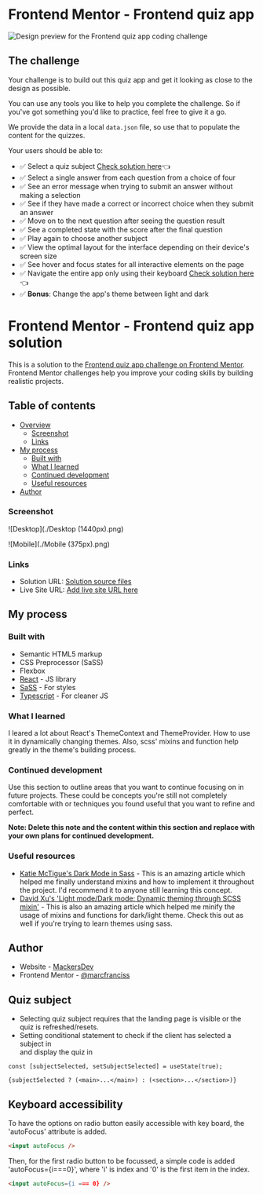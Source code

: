 # Frontend Mentor - Frontend quiz app

![Design preview for the Frontend quiz app coding challenge](./preview.jpg)

## The challenge

Your challenge is to build out this quiz app and get it looking as close to the design as possible.

You can use any tools you like to help you complete the challenge. So if you've got something you'd like to practice, feel free to give it a go.

We provide the data in a local `data.json` file, so use that to populate the content for the quizzes.

Your users should be able to:

- :white_check_mark: Select a quiz subject [Check solution here](#quiz-subject):point_left:
- :white_check_mark: Select a single answer from each question from a choice of four
- :white_check_mark: See an error message when trying to submit an answer without making a selection
- :white_check_mark: See if they have made a correct or incorrect choice when they submit an answer
- :white_check_mark: Move on to the next question after seeing the question result
- :white_check_mark: See a completed state with the score after the final question
- :white_check_mark: Play again to choose another subject
- :white_check_mark: View the optimal layout for the interface depending on their device's screen size
- :white_check_mark: See hover and focus states for all interactive elements on the page
- :white_check_mark: Navigate the entire app only using their keyboard [Check solution here](#keyboard):point_left:
- :white_check_mark: **Bonus**: Change the app's theme between light and dark

# Frontend Mentor - Frontend quiz app solution

This is a solution to the [Frontend quiz app challenge on Frontend Mentor](https://www.frontendmentor.io/challenges/frontend-quiz-app-BE7xkzXQnU). Frontend Mentor challenges help you improve your coding skills by building realistic projects.

## Table of contents

- [Overview](#overview)
  - [Screenshot](#screenshot)
  - [Links](#links)
- [My process](#my-process)
  - [Built with](#built-with)
  - [What I learned](#what-i-learned)
  - [Continued development](#continued-development)
  - [Useful resources](#useful-resources)
- [Author](#author)


### Screenshot

![Desktop](./Desktop (1440px).png)

![Mobile](./Mobile (375px).png)

### Links

- Solution URL: [Solution source files](https://github.com/marcfranciss/Frontend-quiz-app/tree/main/src)
- Live Site URL: [Add live site URL here](https://marcfranciss.github.io/Frontend-quiz-app/)

## My process

### Built with

- Semantic HTML5 markup
- CSS Preprocessor (SaSS)
- Flexbox
- [React](https://reactjs.org/) - JS library
- [SaSS](https://sass-lang.com/) - For styles
- [Typescript](https://www.typescriptlang.org/) - For cleaner JS

### What I learned

I leared a lot about React's ThemeContext and ThemeProvider. How to use it in dynamically changing themes. Also, scss' mixins and function help greatly in the theme's building process.

### Continued development

Use this section to outline areas that you want to continue focusing on in future projects. These could be concepts you're still not completely comfortable with or techniques you found useful that you want to refine and perfect.

**Note: Delete this note and the content within this section and replace with your own plans for continued development.**

### Useful resources

- [Katie McTigue's Dark Mode in Sass](https://medium.com/@katiemctigue/how-to-create-a-dark-mode-in-sass-609f131a3995) - This is an amazing article which helped me finally understand mixins and how to implement it throughout the project. I'd recommend it to anyone still learning this concept.
- [David Xu's 'Light mode/Dark mode: Dynamic theming through SCSS mixin'](https://david-x.medium.com/light-mode-dark-mode-dynamic-theming-through-scss-mixin-c86e57a4de49) - This is also an amazing article which helped me minify the usage of mixins and functions for dark/light theme. Check this out as well if you're trying to learn themes using sass.

## Author

- Website - [MackersDev](https://mackersdev.net)
- Frontend Mentor - [@marcfranciss](https://www.frontendmentor.io/profile/marcfranciss)

## Quiz subject

- Selecting quiz subject requires that the landing page is visible or the quiz is refreshed/resets.
- Setting conditional statement to check if the client has selected a subject in **<main>** and display the quiz in <section>
```
const [subjectSelected, setSubjectSelected] = useState(true);

{subjectSelected ? (<main>...</main>) : (<section>...</section>)}
```

## Keyboard accessibility

To have the options on radio button easily accessible with key board, the 'autoFocus' attribute is added.

```html
<input autoFocus />
```

Then, for the first radio button to be focussed, a simple code is added 'autoFocus={i===0}', where 'i' is index and '0' is the first item in the index.

```html
<input autoFocus={i === 0} />
```
